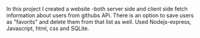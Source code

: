 In this project I created a website -both server side and client side
fetch information about users from githubs APi. There is an option to save users as "favorits" and delete them from that list as well.
Used Nodejs-express, Javascript, html, css and SQLite.

